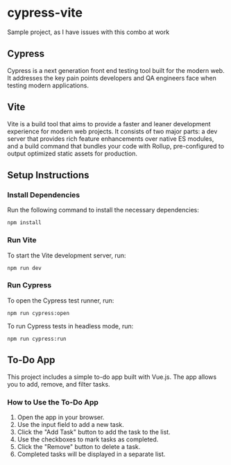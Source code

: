 # cypress-vite
Sample project, as I have issues with this combo at work

## Cypress
Cypress is a next generation front end testing tool built for the modern web. It addresses the key pain points developers and QA engineers face when testing modern applications.

## Vite
Vite is a build tool that aims to provide a faster and leaner development experience for modern web projects. It consists of two major parts: a dev server that provides rich feature enhancements over native ES modules, and a build command that bundles your code with Rollup, pre-configured to output optimized static assets for production.

## Setup Instructions

### Install Dependencies
Run the following command to install the necessary dependencies:
```
npm install
```

### Run Vite
To start the Vite development server, run:
```
npm run dev
```

### Run Cypress
To open the Cypress test runner, run:
```
npm run cypress:open
```
To run Cypress tests in headless mode, run:
```
npm run cypress:run
```

## To-Do App
This project includes a simple to-do app built with Vue.js. The app allows you to add, remove, and filter tasks.

### How to Use the To-Do App
1. Open the app in your browser.
2. Use the input field to add a new task.
3. Click the "Add Task" button to add the task to the list.
4. Use the checkboxes to mark tasks as completed.
5. Click the "Remove" button to delete a task.
6. Completed tasks will be displayed in a separate list.
